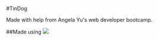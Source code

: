 #TinDog

Made with help from Angela Yu's web developer bootcamp.

##Made using <img src="https://img.shields.io/badge/Bootstrap-563D7C?style=for-the-badge&logo=bootstrap&logoColor=white">